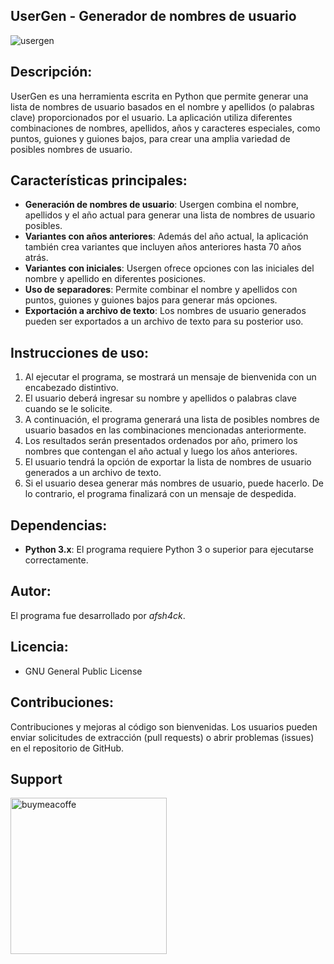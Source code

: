 ## UserGen - Generador de nombres de usuario

![usergen](https://github.com/afsh4ck/usergen/assets/132138425/cf4d02cd-d77b-44d0-99ff-4a932f92a580)

## Descripción:

UserGen es una herramienta escrita en Python que permite generar una lista de nombres de usuario basados en el nombre y apellidos (o palabras clave) proporcionados por el usuario. La aplicación utiliza diferentes combinaciones de nombres, apellidos, años y caracteres especiales, como puntos, guiones y guiones bajos, para crear una amplia variedad de posibles nombres de usuario.

## Características principales:

- **Generación de nombres de usuario**: Usergen combina el nombre, apellidos y el año actual para generar una lista de nombres de usuario posibles.
- **Variantes con años anteriores**: Además del año actual, la aplicación también crea variantes que incluyen años anteriores hasta 70 años atrás.
- **Variantes con iniciales**: Usergen ofrece opciones con las iniciales del nombre y apellido en diferentes posiciones.
- **Uso de separadores**: Permite combinar el nombre y apellidos con puntos, guiones y guiones bajos para generar más opciones.
- **Exportación a archivo de texto**: Los nombres de usuario generados pueden ser exportados a un archivo de texto para su posterior uso.

## Instrucciones de uso:

1. Al ejecutar el programa, se mostrará un mensaje de bienvenida con un encabezado distintivo.
2. El usuario deberá ingresar su nombre y apellidos o palabras clave cuando se le solicite.
3. A continuación, el programa generará una lista de posibles nombres de usuario basados en las combinaciones mencionadas anteriormente.
4. Los resultados serán presentados ordenados por año, primero los nombres que contengan el año actual y luego los años anteriores.
5. El usuario tendrá la opción de exportar la lista de nombres de usuario generados a un archivo de texto.
6. Si el usuario desea generar más nombres de usuario, puede hacerlo. De lo contrario, el programa finalizará con un mensaje de despedida.

## Dependencias:

- **Python 3.x**: El programa requiere Python 3 o superior para ejecutarse correctamente.

## Autor:

El programa fue desarrollado por *afsh4ck*.

## Licencia:

- GNU General Public License

## Contribuciones:

Contribuciones y mejoras al código son bienvenidas. Los usuarios pueden enviar solicitudes de extracción (pull requests) o abrir problemas (issues) en el repositorio de GitHub.

## Support

<a href="https://www.buymeacoffee.com/afsh4ck" rel="nofollow"><img width="250" alt="buymeacoffe" src="https://camo.githubusercontent.com/cd9a722712fec4278ef95ff114b458897a37a52ef8129b6c833efcf8c66e2211/68747470733a2f2f63646e2e6275796d6561636f666665652e636f6d2f627574746f6e732f76322f64656661756c742d6f72616e67652e706e67" data-canonical-src="https://cdn.buymeacoffee.com/buttons/v2/default-orange.png" style="max-width: 100%;"></a></p>
